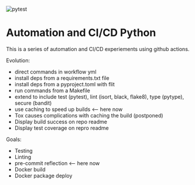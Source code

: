 ![pytest](https://github.com/davidjnevin/test-ci-cd/actions/workflows/automated_workflow.yml/badge.svg)


# Automation and CI/CD Python

This is a series of automation and CI/CD experiements using github actions.

Evolution:
-	direct commands in workflow yml
-	install deps from a requirements.txt file
-	install deps from a pyproject.toml with flit
-	run commands from a Makefile
-	extend to include test (pytest), lint (isort, black, flake8), type (pytype), secure (bandit)
-   use caching to speed up builds <-- here now
-	Tox causes complications with caching the build (postponed)
-	Display build success on repo readme
-	Display test coverage on repro readme

Goals:
-	Testing
-	Linting
-	pre-commit reflection <-- here now
-	Docker build
-	Docker package deploy
